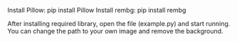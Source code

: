 Install Pillow: pip install Pillow
Install rembg: pip install rembg

After installing required library, open the file (example.py) and start running.
You can change the path to your own image and remove the background.